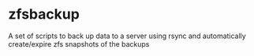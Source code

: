 # zfsbackup
A set of scripts to back up data to a server using rsync and automatically create/expire zfs snapshots of the backups
